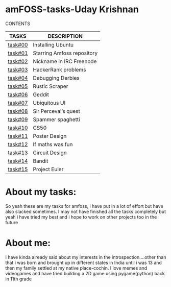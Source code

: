 # amFOSS-tasks-Uday Krishnan

CONTENTS

|TASKS|DESCRIPTION|
|-----|-----------|
|[task#00](https://github.com/udaykrishnan9302/amfoss-tasks/tree/main/task%20%2300)|Installing Ubuntu|
|[task#01](https://github.com/udaykrishnan9302/amfoss-tasks/tree/main/task%20%2301)|Starring Amfoss repository|
|[task#02](https://github.com/udaykrishnan9302/amfoss-tasks/tree/main/task%20%2302)|Nickname in IRC Freenode|
|[task#03](https://github.com/udaykrishnan9302/amfoss-tasks/tree/main/task%20%2303)|HackerRank problems|
|[task#04]()|Debugging Derbies|
|[task#05](https://github.com/udaykrishnan9302/amfoss-tasks/tree/main/task%20%2305)|Rustic Scraper|
|[task#06]()|Geddit|
|[task#07]()|Ubiquitous UI|
|[task#08]()|Sir Perceval’s quest|
|[task#09](https://github.com/udaykrishnan9302/amfoss-tasks/tree/main/task%20%2309)|Spammer spaghetti|
|[task#10](https://github.com/udaykrishnan9302/amfoss-tasks/tree/main/task%20%2310)|CS50|
|[task#11]()|Poster Design|
|[task#12]()|If maths was fun|
|[task#13]()|Circuit Design|
|[task#14](https://github.com/udaykrishnan9302/amfoss-tasks/tree/main/task%20%2314)|Bandit|
|[task#15](https://github.com/udaykrishnan9302/amfoss-tasks/tree/main/task%20%2315)|Project Euler|

# About my tasks:
So yeah these are my tasks for amfoss, i have put in a lot of effort but have also slacked sometimes. I may not have finished all the tasks completely but yeah i have tried my best and i hope to work on other projects too in the future

# About me:
I have kinda already said about my interests in the introspection....other than that i was born and brought up in different states in India until i was 13 and then my family settled at my native place-cochin.
I love memes and videogames and have tried building a 2D game using pygame(python) back in 11th grade
